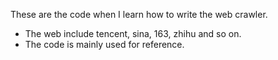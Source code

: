 These are the code when I learn how to write the web crawler. 

* The web include tencent, sina, 163, zhihu and so on.
* The code is mainly used for reference.